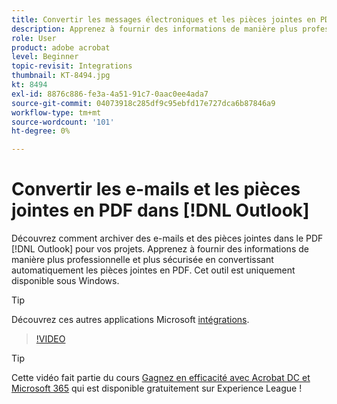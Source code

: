 ```yaml
---
title: Convertir les messages électroniques et les pièces jointes en PDF dans [!DNL Outlook]
description: Apprenez à fournir des informations de manière plus professionnelle et plus sécurisée dans [!DNL Outlook]
role: User
product: adobe acrobat
level: Beginner
topic-revisit: Integrations
thumbnail: KT-8494.jpg
kt: 8494
exl-id: 8876c886-fe3a-4a51-91c7-0aac0ee4ada7
source-git-commit: 04073918c285df9c95ebfd17e727dca6b87846a9
workflow-type: tm+mt
source-wordcount: '101'
ht-degree: 0%

---
```


# Convertir les e-mails et les pièces jointes en PDF dans [!DNL Outlook]

Découvrez comment archiver des e-mails et des pièces jointes dans le PDF [!DNL Outlook] pour vos projets. Apprenez à fournir des informations de manière plus professionnelle et plus sécurisée en convertissant automatiquement les pièces jointes en PDF. Cet outil est uniquement disponible sous Windows.

>[!TIP]
>
>Découvrez ces autres applications Microsoft [intégrations](../integrate/integrate-overview.md#microsoft).

>[!VIDEO](https://video.tv.adobe.com/v/336859?hidetitle=true)

>[!TIP]
>
>Cette vidéo fait partie du cours [Gagnez en efficacité avec Acrobat DC et Microsoft 365](https://experienceleague.adobe.com/?recommended=Acrobat-U-1-2021.microsoft365) qui est disponible gratuitement sur Experience League !

